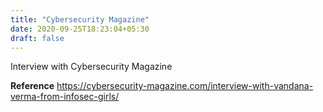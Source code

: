 ```yaml
---
title: "Cybersecurity Magazine"
date: 2020-09-25T18:23:04+05:30
draft: false
---
```




Interview with Cybersecurity Magazine

**Reference**
https://cybersecurity-magazine.com/interview-with-vandana-verma-from-infosec-girls/